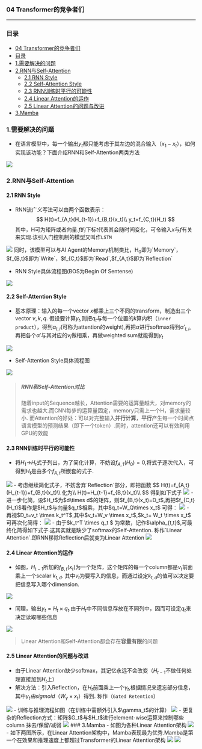 ### 04 Transformer的竞争者们
***
### 目录
- [04 Transformer的竞争者们](#04-transformer的竞争者们)
- [目录](#目录)
- [1.需要解决的问题](#1需要解决的问题)
- [2.RNN与Self-Attention](#2rnn与self-attention)
  - [2.1 RNN Style](#21-rnn-style)
  - [2.2 Self-Attention Style](#22-self-attention-style)
  - [2.3 RNN训练时平行的可能性](#23-rnn训练时平行的可能性)
  - [2.4 Linear Attention的运作](#24-linear-attention的运作)
  - [2.5 Linear Attention的问题与改进](#25-linear-attention的问题与改进)
- [3.Mamba](#3mamba)


### 1.需要解决的问题
- 在语言模型中，每一个输出$y_t$都只能考虑于其左边的混合输入（$x_1-x_t$），如何实现该功能？下面介绍RNN和Self-Attention两类方法
<img src="https://i-blog.csdnimg.cn/direct/15aab5dac1ae4cc9845c614dc981310b.png">

### 2.RNN与Self-Attention
#### 2.1 RNN Style
- RNN流广义写法可以由两个函数表示：
$$
H(t)=f_{A,t}(H_{t-1})+f_{B,t}(x_t)\\
y_t=f_{C,t}(H_t)
$$
其中，H可为矩阵或者向量.$f$的下标$t$代表其会随时间变化，可令输入$x$与$f$有关来实现.该引入门控机制的模型又叫作`LSTM`
<img src="https://i-blog.csdnimg.cn/direct/baf9866b61cc4fc5839161b33bde3f7c.png">
同时，该模型可以与AI Agent的Memory机制类比，H<sub>0</sub>即为`Memory`，$f_{B,t}$即为`Write`，$f_{C,t}$即为`Read`,$f_{A,t}$即为`Reflection`  

- RNN Style具体流程图(BOS为Begin Of Sentense)
<img src="https://i-blog.csdnimg.cn/direct/5adc6366873f4c5d84829bf28eb85d4c.png">

#### 2.2 Self-Attention Style
- 基本原理：输入的每一个vector $x$都乘上三个不同的transform，制造出三个vector $v,k,q$. 假设要计算$y_t$,则把$q_t$与每一个位置的$k$算内积（`inner product`），得到$\alpha_{t,i}$(可称为attention的weight),再把$\alpha$进行softmax得到$\alpha\prime_{t,i}$,再把各个$\alpha\prime$与其对应的$v_i$做相乘，再做weighted sum就能得到$y_t$
<img src="https://i-blog.csdnimg.cn/direct/e575541cd69c4eab959a9ad5cfc4f689.png">

- Self-Attention Style具体流程图
<img src="https://i-blog.csdnimg.cn/direct/217741883e524716bc49e0c88c98d960.png">

>##### RNN和Self-Attention对比
>随着input的Sequence越长，Attention需要的运算量越大，对memory的需求也越大.而CNN每步的运算量固定，memory只需上一个H，需求量较小.
>而Attention的好处：可以对完整输入**并行计算**，**平行**产生每一个时间点语言模型的预测结果（即下一个token）.同时，attention还可以有效利用GPU的效能
#### 2.3 RNN训练时平行的可能性
- 将$H_1$->$H_t$式子列出，为了简化计算，不妨设$f_{A,1}(H_0)=0$,将式子逐次代入，可得到$H_t$是由多个$f_{A,t}$所嵌套的式子.
<img src="https://i-blog.csdnimg.cn/direct/d25bf51c62ad4069a24cec72e573a03f.png">
- 考虑继续简化式子，不妨舍弃`Reflection`部分，即把函数
$$
H(t)=f_{A,t}(H_{t-1})+f_{B,t}(x_t)\\
化为\\
H(t)=H_{t-1}+f_{B,t}(x_t)\\
$$
得到如下式子
<img src="https://i-blog.csdnimg.cn/direct/d2c3f85cf1e04065a001f8c4e0d72be2.png">
- 进一步化简，设$H_t$为$d\times d$的矩阵，则$f_{B,t}(x_t)=D_t$,再把$f_{C,t}(H_t)$看作是$H_t$与向量$q_t$相乘，其中$q_t=W_Q\times x_t$
可得：
<img src="https://i-blog.csdnimg.cn/direct/23ca6cbad8104d0c9aa95029e1e830db.png">
- 再视$D_t=v_t \times k_t^T$,其中$v_t=W_v \times x_t$,$k_t= W_t \times x_t$ 可再次化简得：
<img src="https://i-blog.csdnimg.cn/direct/7a9c0965f6b1410d92265a07a8a46b4c.png">
- 由于$k_t^T \times q_t $ 为常数，记作$\alpha_{t,t}$,可最终化简得如下式子.这其实就是缺少了softmax的Self-Attention. 称作`Linear Attention`.即RNN移除Reflection后就变为Linear Attention
<img src="https://i-blog.csdnimg.cn/direct/56b7f1823fb6467f9f762247517992f3.png">

#### 2.4 Linear Attention的运作
- 如图，$H_{t-1}$所加的$f_{B,t}(x_t)$为一个矩阵，这个矩阵的每一个column都是$v_t$前面乘上一个scalar $k_{t,d}$. 其中$v_t$为要写入的信息，而通过设定$k_{t,d}$的值可以决定要把信息写入哪个dimension.
<img src="https://i-blog.csdnimg.cn/direct/21be35aa26564a35b272357167d38ab7.png">

- 同理，输出$y_t=H_t \times q_t$.由于$H_t$中不同信息存放在不同列中，因而可设定$q_t$来决定读取哪些信息
<img src="https://i-blog.csdnimg.cn/direct/fca60b37059e4b97b240911b87a56cf9.png">

>Linear Attention和Self-Attention都会存在**容量有限**的问题

#### 2.5 Linear Attention的问题与改进
- 由于Linear Attention缺少softmax，其记忆永远不会改变（$H_{t-1}$不做任何处理直接加到$H_t$上）
- 解决方法：引入Reflection，在$H_t$前面乘上一个$\gamma_t$,根据情况来遗忘部分信息，其中$\gamma_t由sigmoid（W_\gamma \times x_t）$得到. 称作（`Gated Retention`）
<img src="https://i-blog.csdnimg.cn/direct/02326121660547139b02f42e0b648fa5.png">
- 训练与推理流程如图（在训练中需额外引入$\gamma_t$的计算）
<img src="https://i-blog.csdnimg.cn/direct/c02b930394b74e1a908e3643957c9526.png">
- 更复杂的Reflection方式：矩阵$G_t$与$H_t$进行element-wise运算来控制哪些column 抹去/保留/减弱
<img src="https://i-blog.csdnimg.cn/direct/afd068064a3f4c9c8092b51d45927cb1.png">
### 3.Mamba
- 如图为各种Linear Attention架构
<img src="https://i-blog.csdnimg.cn/direct/602cd133e2fd4a03bdf7f65a425cb5c5.png">
- 如下两图所示，在Linear Attention架构中，Mamba表现最为优秀.Mamba是第一个在效果和推理速度上都超过Transformer的Linear Attention架构
<img src="https://i-blog.csdnimg.cn/direct/96a3e8bf7406416eb5b7511965a6d77f.png">
<img src="https://i-blog.csdnimg.cn/direct/a307184bd3824e308e6eda5739927e14.png">